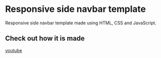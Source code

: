 # Responsive side navbar template
Responsive side navbar template made using HTML, CSS and JavaScript.
## Check out how it is made
[youtube](https://youtu.be/LWgsmSFE_CQ)


